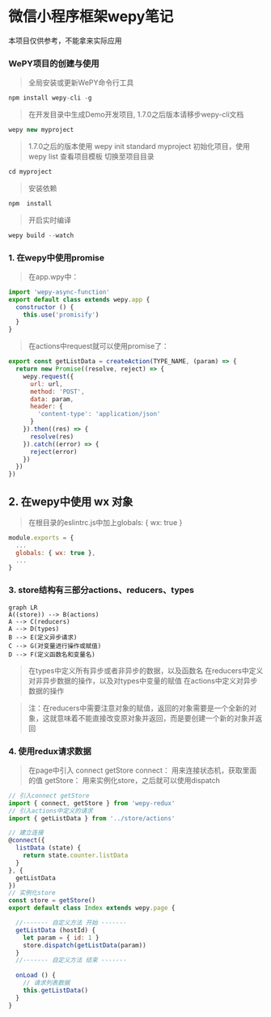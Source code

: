 # 微信小程序框架wepy笔记

本项目仅供参考，不能拿来实际应用
###   WePY项目的创建与使用
> 全局安装或更新WePY命令行工具
```javascript
npm install wepy-cli -g
```
> 在开发目录中生成Demo开发项目, 1.7.0之后版本请移步wepy-cli文档
```javascript
wepy new myproject
```
> 1.7.0之后的版本使用 wepy init standard myproject 初始化项目，使用 wepy list 查看项目模板
切换至项目目录
```javascript
cd myproject
```
> 安装依赖
```javascript
npm  install
```
> 开启实时编译
```javascript
wepy build --watch
```
###  1. 在wepy中使用promise
> 在app.wpy中：
```javascript
import 'wepy-async-function'
export default class extends wepy.app {
  constructor () {
    this.use('promisify')
  }
}
```
> 在actions中request就可以使用promise了：
```javascript
export const getListData = createAction(TYPE_NAME, (param) => {
  return new Promise((resolve, reject) => {
    wepy.request({
      url: url,
      method: 'POST',
      data: param,
      header: {
        'content-type': 'application/json'
      }
    }).then((res) => {
      resolve(res)
    }).catch((error) => {
      reject(error)
    })
  })
})
```
## 2. 在wepy中使用 wx 对象
> 在根目录的eslintrc.js中加上globals: { wx: true }
```javascript
module.exports = {
  ...
  globals: { wx: true },
  ...
}

```
###   3. store结构有三部分actions、reducers、types                                
 ```mermaid
graph LR
A((store)) --> B(actions)
A --> C(reducers)
A --> D(types)
B --> E(定义异步请求)
C --> G(对变量进行操作或赋值)
D --> F(定义函数名和变量名)
```
> 在types中定义所有异步或者非异步的数据，以及函数名
> 在reducers中定义对非异步数据的操作，以及对types中变量的赋值
> 在actions中定义对异步数据的操作

> 注：在reducers中需要注意对象的赋值，返回的对象需要是一个全新的对象，这就意味着不能直接改变原对象并返回，而是要创建一个新的对象并返回
###  4. 使用redux请求数据  
> 在page中引入 connect getStore
> connect： 用来连接状态机，获取里面的值
> getStore： 用来实例化store，之后就可以使用dispatch
```javascript
// 引入connect getStore
import { connect, getStore } from 'wepy-redux'
// 引入actions中定义的请求
import { getListData } from '../store/actions'

// 建立连接
@connect({
  listData (state) {
    return state.counter.listData
  }
}, {
  getListData
})
// 实例化store
const store = getStore()
export default class Index extends wepy.page {

  //------- 自定义方法 开始 -------
  getListData (hostId) {
    let param = { id: 1 }
    store.dispatch(getListData(param))
  }
  //------- 自定义方法 结束 -------
  
  onLoad () {
  	// 请求列表数据
    this.getListData()
  }
}
```
